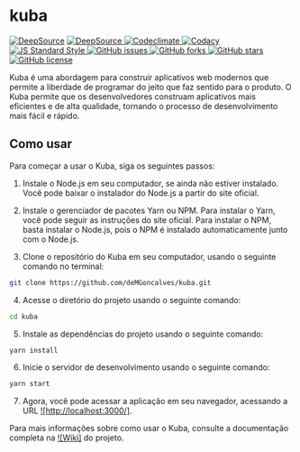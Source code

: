 # kuba

[![DeepSource](https://deepsource.io/gh/deMGoncalves/kuba.svg/?label=active+issues&show_trend=true&token=gPCov7hvg2e88VASFwhXhR26)](https://deepsource.io/gh/deMGoncalves/kuba/?ref=repository-badge})
[![DeepSource](https://deepsource.io/gh/deMGoncalves/kuba.svg/?label=resolved+issues&show_trend=true&token=gPCov7hvg2e88VASFwhXhR26) ](https://deepsource.io/gh/deMGoncalves/kuba/?ref=repository-badge})
[![Codeclimate](https://api.codeclimate.com/v1/badges/f000644462eae8e6b020/maintainability) ](https://codeclimate.com/github/deMGoncalves/kuba/maintainability)
[![Codacy](https://app.codacy.com/project/badge/Grade/8d2b7ccbd9d64b90bcccc515a1f61457) ](https://www.codacy.com/gh/deMGoncalves/kuba/dashboard?utm_source=github.com&utm_medium=referral&utm_content=deMGoncalves/ku)
[![JS Standard Style](https://img.shields.io/badge/code%20style-standard-brightgreen.svg) ](http://standardjs.com)
[![GitHub issues](https://img.shields.io/github/issues/deMGoncalves/kuba) ](https://github.com/deMGoncalves/kuba/issues)
[![GitHub forks](https://img.shields.io/github/forks/deMGoncalves/kuba) ](https://github.com/deMGoncalves/kuba/network)
[![GitHub stars](https://img.shields.io/github/stars/deMGoncalves/kuba) ](https://github.com/deMGoncalves/kuba/stargazers)
[![GitHub license](https://img.shields.io/github/license/deMGoncalves/kuba)](https://github.com/deMGoncalves/kuba)

Kuba é uma abordagem para construir aplicativos web modernos que permite a liberdade de programar do jeito que faz sentido para o produto. O Kuba permite que os desenvolvedores construam aplicativos mais eficientes e de alta qualidade, tornando o processo de desenvolvimento mais fácil e rápido.

## Como usar

Para começar a usar o Kuba, siga os seguintes passos:

1. Instale o Node.js em seu computador, se ainda não estiver instalado. Você pode baixar o instalador do Node.js a partir do site oficial.

2. Instale o gerenciador de pacotes Yarn ou NPM. Para instalar o Yarn, você pode seguir as instruções do site oficial. Para instalar o NPM, basta instalar o Node.js, pois o NPM é instalado automaticamente junto com o Node.js.

3. Clone o repositório do Kuba em seu computador, usando o seguinte comando no terminal:
```bash
git clone https://github.com/deMGoncalves/kuba.git
```

4. Acesse o diretório do projeto usando o seguinte comando:
```bash
cd kuba
```

5. Instale as dependências do projeto usando o seguinte comando:
```bash
yarn install
```

6. Inicie o servidor de desenvolvimento usando o seguinte comando:
```bash
yarn start
```

7. Agora, você pode acessar a aplicação em seu navegador, acessando a URL [![http://localhost:3000/]](http://localhost:3000/).

Para mais informações sobre como usar o Kuba, consulte a documentação completa na [![Wiki]]([http://localhost:3000/](https://github.com/deMGoncalves/kuba/wiki)) do projeto.
